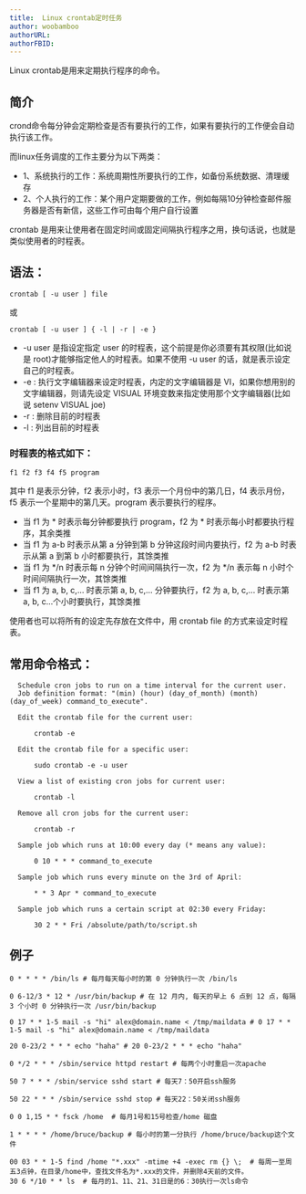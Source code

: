 ```yaml
---
title:  Linux crontab定时任务
author: woobamboo
authorURL:
authorFBID:
---
```


Linux crontab是用来定期执行程序的命令。

<!--truncate-->

## 简介

crond命令每分钟会定期检查是否有要执行的工作，如果有要执行的工作便会自动执行该工作。

而linux任务调度的工作主要分为以下两类：

- 1、系统执行的工作：系统周期性所要执行的工作，如备份系统数据、清理缓存
- 2、个人执行的工作：某个用户定期要做的工作，例如每隔10分钟检查邮件服务器是否有新信，这些工作可由每个用户自行设置

crontab 是用来让使用者在固定时间或固定间隔执行程序之用，换句话说，也就是类似使用者的时程表。

## 语法：

```shell
crontab [ -u user ] file
```

或

```shell
crontab [ -u user ] { -l | -r | -e }
```

- -u user 是指设定指定 user 的时程表，这个前提是你必须要有其权限(比如说是 root)才能够指定他人的时程表。如果不使用 -u user 的话，就是表示设定自己的时程表。
- -e : 执行文字编辑器来设定时程表，内定的文字编辑器是 VI，如果你想用别的文字编辑器，则请先设定 VISUAL 环境变数来指定使用那个文字编辑器(比如说 setenv VISUAL joe)
- -r : 删除目前的时程表
- -l : 列出目前的时程表

### 时程表的格式如下：

```
f1 f2 f3 f4 f5 program
```

 其中 f1 是表示分钟，f2 表示小时，f3 表示一个月份中的第几日，f4 表示月份，f5 表示一个星期中的第几天。program 表示要执行的程序。

- 当 f1 为 * 时表示每分钟都要执行 program，f2 为 * 时表示每小时都要执行程序，其余类推
- 当 f1 为 a-b 时表示从第 a 分钟到第 b 分钟这段时间内要执行，f2 为 a-b 时表示从第 a 到第 b 小时都要执行，其馀类推
- 当 f1 为 */n 时表示每 n 分钟个时间间隔执行一次，f2 为 */n 表示每 n 小时个时间间隔执行一次，其馀类推
- 当 f1 为 a, b, c,... 时表示第 a, b, c,... 分钟要执行，f2 为 a, b, c,... 时表示第 a, b, c...个小时要执行，其馀类推

使用者也可以将所有的设定先存放在文件中，用 crontab file 的方式来设定时程表。

## 常用命令格式：

```shell
  Schedule cron jobs to run on a time interval for the current user.
  Job definition format: "(min) (hour) (day_of_month) (month) (day_of_week) command_to_execute".

  Edit the crontab file for the current user:

      crontab -e

  Edit the crontab file for a specific user:

      sudo crontab -e -u user

  View a list of existing cron jobs for current user:

      crontab -l

  Remove all cron jobs for the current user:

      crontab -r

  Sample job which runs at 10:00 every day (* means any value):

      0 10 * * * command_to_execute

  Sample job which runs every minute on the 3rd of April:

      * * 3 Apr * command_to_execute

  Sample job which runs a certain script at 02:30 every Friday:

      30 2 * * Fri /absolute/path/to/script.sh
```

## 例子

```
0 * * * * /bin/ls # 每月每天每小时的第 0 分钟执行一次 /bin/ls

0 6-12/3 * 12 * /usr/bin/backup # 在 12 月内, 每天的早上 6 点到 12 点，每隔 3 个小时 0 分钟执行一次 /usr/bin/backup

0 17 * * 1-5 mail -s "hi" alex@domain.name < /tmp/maildata # 0 17 * * 1-5 mail -s "hi" alex@domain.name < /tmp/maildata

20 0-23/2 * * * echo "haha" # 20 0-23/2 * * * echo "haha"

0 */2 * * * /sbin/service httpd restart # 每两个小时重启一次apache 

50 7 * * * /sbin/service sshd start # 每天7：50开启ssh服务 

50 22 * * * /sbin/service sshd stop # 每天22：50关闭ssh服务 

0 0 1,15 * * fsck /home  # 每月1号和15号检查/home 磁盘 

1 * * * * /home/bruce/backup # 每小时的第一分执行 /home/bruce/backup这个文件 

00 03 * * 1-5 find /home "*.xxx" -mtime +4 -exec rm {} \;  # 每周一至周五3点钟，在目录/home中，查找文件名为*.xxx的文件，并删除4天前的文件。
30 6 */10 * * ls  # 每月的1、11、21、31日是的6：30执行一次ls命令
```

